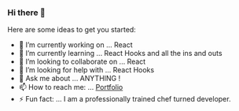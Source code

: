 ### Hi there 👋



Here are some ideas to get you started:

- 🔭 I’m currently working on ... React
- 🌱 I’m currently learning ... React Hooks and all the ins and outs 
- 👯 I’m looking to collaborate on ... React 
- 🤔 I’m looking for help with ... React Hooks 
- 💬 Ask me about ... ANYTHING !
- 📫 How to reach me: ... [Portfolio](http://www.tredner.dev)
- ⚡ Fun fact: ... I am a professionally trained chef turned developer. 

